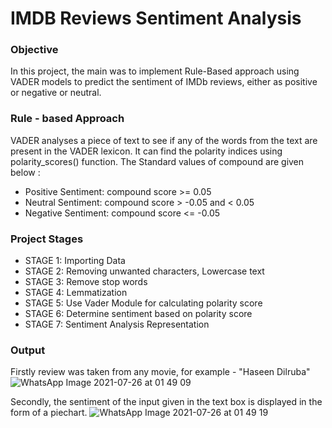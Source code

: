 # IMDB Reviews Sentiment Analysis

### Objective
In this project, the main was to implement Rule-Based approach using VADER models to predict the sentiment of IMDb reviews, either as positive or negative or neutral. 

### Rule - based Approach
VADER analyses a piece of text to see if any of the words from the text are present in the VADER lexicon. It can find the polarity indices using polarity_scores() function.
The Standard values of compound are given below :
+ Positive Sentiment: compound score >= 0.05
+ Neutral Sentiment: compound score > -0.05 and < 0.05
+ Negative Sentiment: compound score <= -0.05

### Project Stages
+ STAGE 1: Importing Data
+ STAGE 2: Removing unwanted characters, Lowercase text
+ STAGE 3: Remove stop words
+ STAGE 4:  Lemmatization
+ STAGE 5: Use Vader Module for calculating polarity score
+ STAGE 6: Determine sentiment based on polarity score
+ STAGE 7:  Sentiment Analysis Representation 

### Output
Firstly review was taken from any movie, for example - "Haseen Dilruba"
![WhatsApp Image 2021-07-26 at 01 49 09](https://user-images.githubusercontent.com/65845120/126912704-eb94351a-e7d8-42a4-8bb1-586d7cacf9cd.jpeg)

Secondly, the sentiment of the input given in the text box is displayed in the form of a piechart.
![WhatsApp Image 2021-07-26 at 01 49 19](https://user-images.githubusercontent.com/65845120/126912770-0c26cee4-3c7a-4817-94a5-e8de981b40f6.jpeg)


